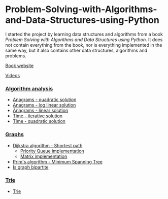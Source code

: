 # Problem-Solving-with-Algorithms-and-Data-Structures-using-Python

I started the project by learning data structures and algorithms from a book *Problem Solving with Algorithms and Data Structures using Python*.
It does not contain everything from the book, 
nor is everything implemented in the same way,
but it also contains other data structures, algorithms and problems.

[Book website](https://runestone.academy/runestone/books/published/pythonds/index.html)

[Videos](https://teklern.blogspot.com/p/blog-page.html)

### [Algorithm analysis](https://github.com/ivanmmarkovic/Problem-Solving-with-Algorithms-and-Data-Structures-using-Python/tree/master/analysis)
- [Anagrams - quadratic solution](https://github.com/ivanmmarkovic/Problem-Solving-with-Algorithms-and-Data-Structures-using-Python/blob/master/analysis/anagrams-quadratic-solution.py)
- [Anagrams - log linear solution](https://github.com/ivanmmarkovic/Problem-Solving-with-Algorithms-and-Data-Structures-using-Python/blob/master/analysis/anagrams-loglinear-solution.py)
- [Anagrams - linear solution](https://github.com/ivanmmarkovic/Problem-Solving-with-Algorithms-and-Data-Structures-using-Python/blob/master/analysis/anagrams-linear-solution.py)
- [Time - iterative solution]()
- [Time - quadratic solution]()
### [Graphs](https://github.com/ivanmmarkovic/Problem-Solving-with-Algorithms-and-Data-Structures-using-Python/tree/master/graphs)
- [Dijkstra algorithm - Shortest path](https://github.com/ivanmmarkovic/Problem-Solving-with-Algorithms-and-Data-Structures-using-Python/tree/master/graphs/dijkstra)
    - [Priority Queue implementation](https://github.com/ivanmmarkovic/Problem-Solving-with-Algorithms-and-Data-Structures-using-Python/tree/master/graphs/dijkstra/priority-queue-impl-adjacency-map)
    - [Matrix implementation](https://github.com/ivanmmarkovic/Problem-Solving-with-Algorithms-and-Data-Structures-using-Python/tree/master/graphs/dijkstra/matrix-impl)
- [Prim's algorithm - Minimum Spanning Tree](https://github.com/ivanmmarkovic/Problem-Solving-with-Algorithms-and-Data-Structures-using-Python/tree/master/graphs/prims-algorithm)
- [Is graph bipartite](https://github.com/ivanmmarkovic/Problem-Solving-with-Algorithms-and-Data-Structures-using-Python/tree/master/graphs/is-graph-bipartite)
### [Trie](https://github.com/ivanmmarkovic/Problem-Solving-with-Algorithms-and-Data-Structures-using-Python/tree/master/trie)
- [Trie](https://github.com/ivanmmarkovic/Problem-Solving-with-Algorithms-and-Data-Structures-using-Python/tree/master/trie)